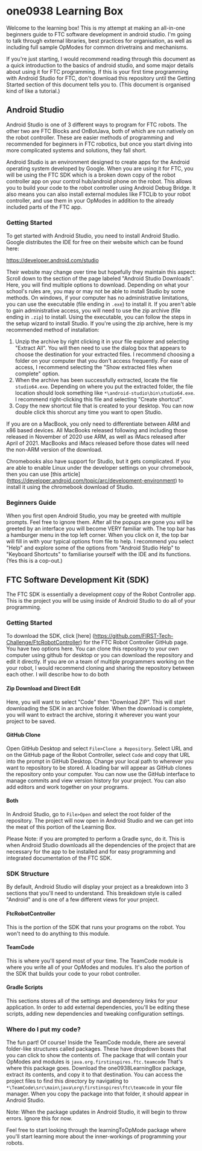 # one0938 Learning Box

Welcome to the learning box! This is my attempt at making an all-in-one beginners guide to FTC 
software development in android studio. I'm going to talk through external libraries, best practices
for organisation, as well as including full sample OpModes for common drivetrains and mechanisms.

If you're just starting, I would recommend reading through this document as a quick introduction to
the basics of android studio, and some major details about using it for FTC programming. If this is
your first time programming with Android Studio for FTC, don't download this repository until the
Getting Started section of this document tells you to. (This document is organised kind of like a
tutorial.)

## Android Studio

Android Studio is one of 3 different ways to program for FTC robots. The other two are FTC Blocks
and OnBotJava, both of which are run natively on the robot controller. These are easier methods of
programming and recommended for beginners in FTC robotics, but once you start diving into more
complicated systems and solutions, they fall short.

Android Studio is an environment designed to create apps for the Android operating system developed
by Google. When you are using it for FTC, you will be using the FTC SDK which is a broken down copy
of the robot controller app on your control hub/android phone on the robot. This allows you to build
your code to the robot controller using Android Debug Bridge. It also means you can also
install external modules like FTCLib to your robot controller, and use them in your OpModes in
addition to the already included parts of the FTC app.

### Getting Started

To get started with Android Studio, you need to install Android Studio. Google distributes the IDE
for free on their website which can be found here:

https://developer.android.com/studio

Their website may change over time but hopefully they maintain this aspect: Scroll down to the
section of the page labeled "Android Studio Downloads". Here, you will find multiple options to
download. Depending on what your school's rules are, you may or may not be able to install Studio
by some methods. On windows, if your computer has no administrative limitations, you can use the
executable (file ending in `.exe`) to install it. If you aren't able to gain administrative access,
you will need to use the zip archive (file ending in `.zip`) to install. Using the executable, you
can follow the steps in the setup wizard to install Studio. If you're using the zip archive, here is
my recommended method of installation:

1. Unzip the archive by right clicking it in your file explorer and selecting "Extract All". You
will then need to use the dialog box that appears to choose the destination for your extracted 
files. I recommend choosing a folder on your computer that you don't access frequently. For ease of
access, I recommend selecting the "Show extracted files when complete" option.
2. When the archive has been successfully extracted, locate the file `studio64.exe`. Depending on
where you put the extracted folder, the file location should look something like
`*\android-studio\bin\studio64.exe`. I recommend right-clicking this file and selecting "Create
shortcut".
3. Copy the new shortcut file that is created to your desktop. You can now double click this shorcut
any time you want to open Studio.

If you are on a MacBook, you only need to differentiate between ARM and x86 based devices. All 
MacBooks released following and including those released in November of 2020 use ARM, as well as
iMacs released after April of 2021. MacBooks and iMacs released before those dates will need the
non-ARM version of the download.

Chromebooks also have support for Studio, but it gets complicated. If you are able to enable Linux
under the developer settings on your chromebook, then you can use
[this article] (https://developer.android.com/topic/arc/development-environment) to install it using
the chromebook download of Studio.

### Beginners Guide
When you first open Android Studio, you may be greeted with multiple prompts. Feel free to ignore
them. After all the popups are gone you will be greeted by an interface you will become VERY
familiar with. The top bar has a hamburger menu in the top left corner. When you click on it, the
top bar will fill in with your typical options from file to help. I recommend you select "Help" and
explore some of the options from "Android Studio Help" to "Keyboard Shortcuts" to familiarise
yourself with the IDE and its functions. (Yes this is a cop-out.)

## FTC Software Development Kit (SDK)

The FTC SDK is essentially a development copy of the Robot Controller app. This is the project you 
will be using inside of Android Studio to do all of your programming.

### Getting Started

To download the SDK, click [here] (https://github.com/FIRST-Tech-Challenge/FtcRobotController) for
the FTC Robot Controller GitHub page. You have two options here. You can clone this repository to 
your own computer using github for desktop or you can download the repository and edit it directly.
If you are on a team of multiple programmers working on the your robot, I would recommend cloning
and sharing the repository between each other. I will describe how to do both

#### Zip Download and Direct Edit

Here, you will want to select "Code" then "Download ZIP". This
will start downloading the SDK in an archive folder. When the download is complete, you will want to
extract the archive, storing it wherever you want your project to be saved.

#### GitHub Clone

Open GitHub Desktop and select `File>Clone a Repository`. Select URL and on the GitHub page of the 
Robot Controller, select `Code` and copy that URL into the prompt in GitHub Desktop. Change your
local path to wherever you want to repository to be stored. A loading bar will appear as GitHub
clones the repository onto your computer. You can now use the GitHub interface to manage commits and
view version history for your project. You can also add editors and work together on your programs.

#### Both

In Android Studio, go to `File>Open` and select the root folder of the repository. The project will
now open in Android Studio and we can get into the meat of this portion of the Learning Box.

Please Note: if you are prompted to perform a Gradle sync, do it. This is when Android Studio
downloads all the dependencies of the project that are necessary for the app to be installed and for
easy programming and integrated documentation of the FTC SDK.

### SDK Structure

By default, Android Studio will display your project as a breakdown into 3 sections that you'll need
to understand. This breakdown style is called "Android" and is one of a few different views for your
project.

#### FtcRobotController

This is the portion of the SDK that runs your programs on the robot. You won't need to do anything
to this module.

#### TeamCode

This is where you'll spend most of your time. The TeamCode module is where you write all of your
OpModes and modules. It's also the portion of the SDK that builds your code to your robot
controller.

#### Gradle Scripts

This sections stores all of the settings and dependency links for your application. In order to add
external dependencies, you'll be editing these scripts, adding new dependencies and tweaking
configuration settings.

### Where do I put my code?

The fun part! Of course! Inside the TeamCode module, there are several folder-like structures called
packages. These have dropdown boxes that you can click to show the contents of. The package that
will contain your OpModes and modules is `java.org.firstinspires.ftc.teamcode` That's where this
package goes. Download the one0938LearningBox package, extract its contents, and copy it to that
destination. You can access the project files to find this directory by navigating to
`*\TeamCode\src\main\java\org\firstinspires\ftc\teamcode` in your file manager. When you copy the 
package into that folder, it should appear in Android Studio.

Note: When the package updates in Android Studio, it will begin to throw errors. Ignore this for
now.

Feel free to start looking through the learningToOpMode package where you'll start learning more
about the inner-workings of programming your robots.